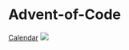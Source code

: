 # Advent-of-Code
<a href="https://adventofcode.com/">Calendar</a>
<img src = "https://repository-images.githubusercontent.com/112706767/160be980-3b1a-11eb-9dbe-439a40adfa99">
